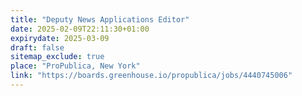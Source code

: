 ```yaml
---
title: "Deputy News Applications Editor"
date: 2025-02-09T22:11:30+01:00
expirydate: 2025-03-09
draft: false
sitemap_exclude: true
place: "ProPublica, New York"
link: "https://boards.greenhouse.io/propublica/jobs/4440745006"
---
```

